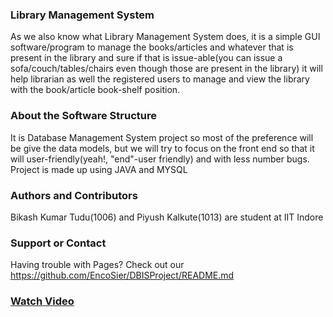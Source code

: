 
### Library Management System
As we also know what Library Management System does, it is a simple GUI software/program to manage the books/articles and whatever that is present in the library and sure if that is issue-able(you can issue a sofa/couch/tables/chairs even though those are present in the library) it will help librarian as well the registered users to manage and view the library with the book/article book-shelf position.

### About the Software Structure
It is Database Management System project so most of the preference will be give the data models, but we will try to focus on the front end so that it will user-friendly(yeah!, "end"-user friendly) and with less number bugs. Project is made up using JAVA and MYSQL

### Authors and Contributors
Bikash Kumar Tudu(1006) and Piyush Kalkute(1013) are student at IIT Indore

### Support or Contact
Having trouble with Pages? Check out our https://github.com/EncoSier/DBISProject/README.md

### [Watch Video](https://www.youtube.com/watch?v=Qaw4CwGszrQ)

